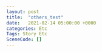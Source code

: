 ```yaml
---
layout: post
title:  "others_test"
date:   2021-02-14 05:00:00 +0000
categories: Etc
Tags: Story Etc
SceneCode: []
---
```

